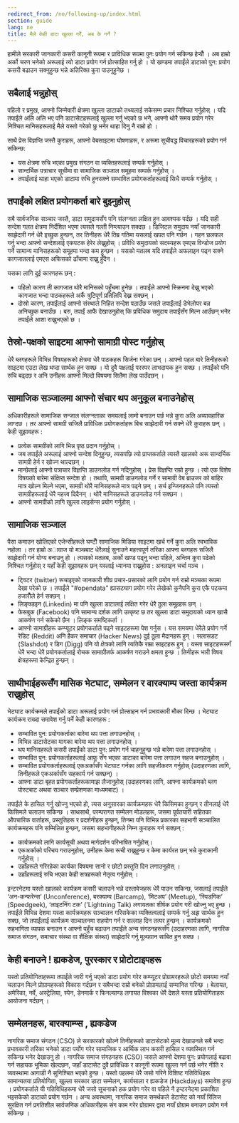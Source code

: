 ```yaml
---
redirect_from: /ne/following-up/index.html
section: guide
lang: ne
title: मैले केही डाटा खुल्ला गरेँ, अब के गर्ने ?
---
```


हामीले सरकारी जानकारी कसरी कानूनी रूपमा र प्राविधिक रूपमा पुनः प्रयोग गर्न सकिन्छ हेर्‍यौँ । अब हाम्रो अर्को चरण भनेको अरूलाई त्यो डाटा प्रयोग गर्न प्रोत्साहित गर्नु हो । यो खण्डमा तपाईंले डाटाको पुन: प्रयोग कसरी बढाउन सक्नुहुन्छ भन्ने अतिरिक्त कुरा पाउनुहुनेछ ।
 
## सबैलाई भन्नुहोस्
पहिलो र प्रमुख, आफ्नो जिम्मेवारी क्षेत्रमा खुल्ला डाटाको तथ्यलाई सकेसम्म प्रचार निश्चित गर्नुहोस् । यदि तपाईंले अलि अलि भए पनि डाटासेटहरूलाई खुल्ला गर्नु भएको छ भने, आफ्नो थोरै समय प्रयोग गरेर निश्चित मानिसहरूलाई मैले यस्तो गरेको छु भनेर थाहा दिनु नै राम्रो हो ।
 
साथै प्रेस विज्ञप्ति जस्तै कुराहरू, आफ्नो वेबसाइटमा घोषणाहरू, र अरूमा सूचीवद्ध विचारहरूको प्रयोग गर्न सकिन्छ:
- यस क्षेत्रमा रुचि भएका प्रमुख संगठन वा व्यक्तिहरूलाई सम्पर्क गर्नुहोस् ।
- सान्दर्भिक पत्राचार सूचीमा वा सामाजिक सञ्जाल समूहमा सम्पर्क गर्नुहोस् ।
- तपाईंलाई थाहा भएको डाटामा रुचि हुनसक्ने सम्भावित प्रयोगकर्ताहरूलाई सिधै सम्पर्क गर्नुहोस् ।
 
## तपाईंको लक्षित प्रयोगकर्ता बारे बुझ्नुहोस्
सबै सार्वजनिक सञ्चार जस्तै, डाटा समुदायसँग पनि संलग्नता लक्षित हुन आवश्यक पर्दछ । यदि सही सन्देश गलत क्षेत्रमा निर्देशित भएमा त्यसले गल्ती निम्त्याउन सक्दछ । डिजिटल समुदाय नयाँ जानकारी साझेदारी गर्न धेरै इच्छुक हुन्छन, तर तिनीहरू धेरै तिब्र गतिमा यसलाई खपत पनि गर्छन । गहन छलफल गर्नु भन्दा आफ्नो सन्देशलाई एकपटक हेरेर लेख्नुहोस् । प्रविधि समुदायको सदस्यहरू एमएस विन्डोज प्रयोग गर्ने सामान्य मानिसहरूको समूहमा भन्दा कम हुन्छन । यसको मतलब यदि तपाईंले अफलाइन पढ्न सक्ने कागजातलाई एमएस अफिसको ढाँचामा राख्नु हुँदैन ।
 
यसका लागि दुई कारणहरू  छन् :
- पहिलो कारण ती कागजात थोरै मानिसको पहुँचमा हुनेछ । तपाईंले आफ्नो स्क्रिनमा देख्नु भएको कागजात भन्दा पाठकहरूले अर्कै त्रुटिपूर्ण प्रतिलिपि देख्न सक्छन् ।
- दोस्रो कारण, तपाईंलाई आफ्नो संस्थाले निहित सन्देश पठाउँछ जसले तपाईंलाई डेभेलोपर बन्न अनिच्छुक बनाउँछ । बरु, तपाईं आफै देखाउनुहोस् कि प्रविधिक समुदाय तपाईंसँग मिल्न आउँछन् भनेर तपाईंले आशा राख्नुभएको छ ।
 
## तेस्रो-पक्षको साइटमा आफ्नो सामाग्री पोस्ट गर्नुहोस्
धेरै ब्लगहरूले विभिन्न विषयहरूको क्षेत्रमा धेरै पाठकहरू सिर्जना गरेका छन् । आफ्नो पहल बारे तिनीहरूको साइटमा एउटा लेख थप्दा सार्थक हुन सक्छ । यो दुवै पक्षलाई परस्पर लाभदायक हुन सक्छ । तपाईंको पनि रुचि बढ्दछ र अनि उनीहरू आफ्नो मिल्दो विषयमा सितैमा लेख पाउँदछन् ।
 
## सामाजिक सञ्जालमा आफ्नो संचार थप अनुकूल बनाउनेहोस्
अधिकारीहरूले सामाजिक सन्जाल संलग्नताका समयलाई लामो बनाउन पर्छ भन्ने कुरा अलि अव्यावहारिक लाग्दछ । तर आफ्नो सामग्री सजिलै प्राविधिक प्रयोगकर्ताहरू बिच साझेदारी गर्न सक्ने धेरै कुराहरू छन् । केही सुझावहरू :
- प्रत्येक सामग्रीको लागि भिन्न पृष्ठ प्रदान गर्नुहोस् ।
- जब तपाईंले अरूलाई आफ्नो सन्देश दिनुहुन्छ, त्यसपछि त्यो प्राप्तकर्ताले त्यस्तै खालको अरू सान्दर्भिक सामग्री हेर्न र खोज्न थाल्दछन् ।
- मान्छेलाई आफ्नो पत्राचार विज्ञप्ति डाउनलोड गर्न नदिनुहोस् ।
प्रेस विज्ञप्ति राम्रो हुन्छ । त्यो एक विशेष विषयको बारेमा संक्षिप्त सन्देश हो । तथापि, सामग्री डाउनलोड गर्ने र सामाग्री वेब ब्राउजर को बाहिर मात्र खोल्न मिल्ने भएमा, सामग्री थोरै मानिसहरूले मात्र पढ्ने छन् । सर्च इन्जिनहरूले पनि त्यस्तो सामग्रीहरूलाई धेरै महत्त्व दिदैनन् । थोरै मानिसहरूले डाउनलोड गर्न सक्छन ।
- आफ्नो सामग्रीको लागि खुल्ला लाइसेन्स प्रयोग गर्नुहोस् ।
 
## सामाजिक सञ्जाल
पैसा कमाउन खोलिएको एजेन्सीहरूले घण्टौँ सामाजिक मिडिया साइटमा खर्च गर्ने कुरा अलि स्वभाविक नहोला । तर हाम्रो अावाज यो मञ्चबाट धेरैलाई सुनाउने महत्त्वपूर्ण तरिका आफ्ना ब्लगहरू सजिलै साझेदारी गर्न योग्य बनाउनु हो । त्यसको मतलब, अर्को खण्ड पढ्नु भन्दा पहिले, अन्तिम कुरा पढेको निश्चित गर्नुहोस् र यहाँ केही सुझावहरू छन् यस्लाई ध्यानमा राख्नुहोस :
अनलाइन चर्चा मञ्च ।
- ट्विटर (twitter) रूचाइएको जानकारी शीघ्र प्रचार-प्रसारको लागि प्रयोग गर्न राम्रो मञ्चका रूपमा देखा परेको छ । तपाईंले "#opendata" ह्यासट्याग प्रयोग गरेर लेखेको कुनैपनि कुरा एकै पटकमा हजारौँले हेर्न सक्छन् ।
- लिङ्क्डइन (Linkedin) मा पनि खुल्ला डाटालाई लक्षित गरेर धेरै ठुला समूहहरू छन् ।
- फेसबुक (Facebook) पनि सामान्य दर्शक लागि उत्कृष्ट छ तर खुल्ला डाटा समुदायको ध्यान खासै आकर्षण गर्न सकेको छैन ।
लिङ्क समष्टिकर्ता ।
- आफ्नो सामाग्रीहरू कम्प्यूटर प्रयोगकर्ताले पढ्ने साइटहरूमा पेश गर्नुस । यस समयमा धेरैले प्रयोग गर्ने रेडिट (Reddit) अनि हैकर समाचार (Hacker News) दुई ठूला मैदानहरू हुन् । सलासडट (Slashdot) र डिग (Digg) पनि यो क्षेत्रको लागि त्यतिकै राम्रा साइटहरू हुन् ।
यस्ता साइटहरूसगँ धेरै भन्दा धेरै प्रयोगकर्तालाई रोचक सामाग्रीतर्फ आकर्षण गराउने क्षमता हुन्छ  । तिनीहरू भारी विषय क्षेत्रहरूमा केन्द्रित हुन्छन् ।
 
## साथीभाईहरूसँग मासिक भेटघाट, सम्मेलन र वारक्याम्प जस्ता कार्यक्रम राख्नुहोस्
भेटघाट कार्यक्रमले तपाईंको डाटा अरूलाई प्रयोग गर्न प्रोत्साहन गर्न प्रभावकारी मौका दिन्छ । भेटघाट कार्यक्रम राख्दा समावेश गर्नु पर्ने केही कारणहरू :
- सम्भावित पुन: प्रयोगकर्ताका बारेमा थप पत्ता लगाउनहोस् ।
- विभिन्न डाटासेटका मागका बारेमा थप पत्ता लगाउनहोस् ।
- थप मानिसहरूले कसरी  तपाईंको डाटा पुन: प्रयोग गर्न चाहनुहुन्छ भन्ने बारेमा पत्ता लगाउनहोस् ।
- सम्भावित पुन: प्रयोगकर्ताहरूलाई आफू सँग भएका डाटाका बारेमा पत्ता लगाउन सहज बनाउनुहोस् ।
- सम्भावित प्रयोगकर्ताहरूलाई एकअर्कासँग भेटघाट गर्नका लागि सहजीकरण गर्नुहोस् (उदाहरणका लागि, तिनीहरूले एकअर्कासँग सहकार्य गर्न सक्छन्) ।
- आफ्ना डाटा बृहत प्रयोगकर्ताहरूकामाझ लैजानुहोस् (उदाहरणका लागि, आफ्ना कार्यक्रमको ब्लग पोस्टबाट अथवा सञ्चार सम्प्रेशणका  माध्यमबाट) ।
 
तपाईंले के हासिल गर्नु खोज्नु भएको हो, त्यस अनुसारका कार्यक्रमहरू धेरै किसिमका हुन्छन् र तीनलाई धेरै किसिमले चलाउन सकिन्छ । साथसाथै, परम्परागत सम्मेलन मोडलहरू, जसमा पूर्वतयारी सहितका औपचारिक वार्ताहरू, प्रस्तुतिहरू र प्रदर्शनीहरू हुन्छन्, तिनमा पनि विभिन्न प्रकारका सहभागी सञ्चालित कार्यक्रमहरू पनि सम्मिलित हुन्छन्, जसमा सहभागीहरूले निम्न कुराहरू गर्न सक्छन् :
- कार्यक्रमको लागि कार्यसूची अथवा मार्गदर्शन परिभाषित गर्नुहोस्।
- एकअर्काको परिचय गराउनुहोस्, उनीहरू केमा रूची राख्नुहुन्छ र केमा कार्यरत छन् भन्ने कुराकानी गर्नुहोस् ।
- उहाँहरूले गरिरहेका कार्यका विषयमा सानो र छोटो प्रस्तुति दिन लगाउनुहोस् ।
- उहाँहरूलाई रुचि भएका केही  सत्रहरूको नेतृत्व गर्नुहोस् ।
 
इन्टरनेटमा यस्तो खालको कार्यक्रम कसरी चलाउने भन्ने दस्तावेजहरू धेरै पाउन सकिन्छ, जसलाई तपाईंले ‘अन-कन्फरेन्स’ (Unconference), बरक्याम्प (Barcamp), ‘मिटअप’ (Meetup), ‘स्पिडगिक’ (Speedgeek), ‘लाइटनिंग टक’ ('Lightning Talk) लगायतका शीर्षक प्रयोग गरी खोज्नु भए हुन्छ । तपाईंले विभिन्न देशमा यस्ता कार्यक्रमहरू सञ्चालन गरिसकेका व्यक्तित्वलाई सम्पर्क गर्नु अझ सार्थक हुन सक्छ, जो तपाईंलाई कार्यक्रम सञ्चालनमा सहयोग गर्न र सल्लाह दिन तत्पर हुन्छन् । कार्यक्रमको सहभागिता व्यापक बनाउन र आफ्नो पहुँच बढाउन तपाईंले अन्य संगठनहरूसँग (उदाहरणका लागि, नागरिक समाज संगठन, समाचार संस्था वा शैक्षिक संस्था) साझेदारि गर्नु मूल्यवान साबित हुन सक्छ ।
 
## केही बनाउने ! ह्यकडेज, पुरस्कार र प्रोटोटाइपहरू
यस्तो प्रतियोगिताहरूमा तपाईंले जारी गर्नु भएको डाटा प्रयोग गरेर कम्प्यूटर प्रोग्रामरहरूले छोटो समयमा नयाँ चलाउन मिल्ने प्रोग्रामहरूको विकास गर्दछन र सबैभन्दा राम्रो बनेको प्रोग्रामलाई सम्मानित गरिन्छ । बेलायत, अमेरिका, नर्वे, अस्ट्रेलिया, स्पेन, डेनमार्क र फिनल्याण्ड लगायत विश्वका धेरै देशले यस्ता प्रतियोगिताहरू आयोजना गर्दछन् ।
 
## सम्मेलनहरू, बारक्याम्प्स , ह्यकडेज
नागरिक समाज संगठन (CSO) ले सरकारको खोल्ने तिनीहरूको डाटासेटको मूल्य देखाउनले सबै भन्दा प्रभावकारी तरिका भनेको डाटा पर्योग गरेर सामाजिक र आर्थिक लाभ कसरी हासिल र व्यवस्थित गर्न सकिन्छ भनेर देखाउनु हो । नागरिक समाज संगठनहरू (CSO) जसले आफ्नो देशमा पुन: प्रयोगलाई  बढावा गर्न सहायक भूमिका खेल्दछन, जहाँ डाटासेट दुवै प्राविधिक र कानूनी  रूपमा खुल्ला गर्न पर्छ भनेर नीति र व्यवस्थामा आगाडी नै सुनिश्चित भएको हुन्छ । यस्तो पहलमा  धेरै जसो गरिने विशिष्ट गतिविधिहरू सामान्यतया प्रतियोगिता, खुल्ला सरकार डाटा सम्मेलन, कार्यसाला र ह्यकडेज (Hackdays) समावेश हुन्छ । प्रयोगकर्ताले यी गतिविधिहरूमा धेरै जसो सूचनाको हक प्रयोग गरेर वा पहिले नै इन्टरनेटमा प्रकाशित भइसकेको डाटाको प्रयोग गर्छन । अन्य अवस्थामा, नागरिक समाज समर्थकले डेटासेट को नयाँ रिलिज सुरक्षित गर्न प्रगतिशील सार्वजनिक अधिकारीहरू संग काम गरेर प्रोग्रामर द्वारा नयाँ प्रोग्राम बनाउन प्रयोग गर्न सकिन्छ ।
